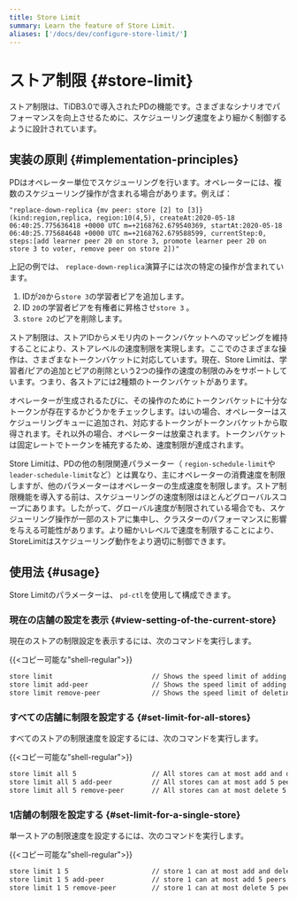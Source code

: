 ```yaml
---
title: Store Limit
summary: Learn the feature of Store Limit.
aliases: ['/docs/dev/configure-store-limit/']
---
```


# ストア制限 {#store-limit}

ストア制限は、TiDB3.0で導入されたPDの機能です。さまざまなシナリオでパフォーマンスを向上させるために、スケジューリング速度をより細かく制御するように設計されています。

## 実装の原則 {#implementation-principles}

PDはオペレーター単位でスケジューリングを行います。オペレーターには、複数のスケジューリング操作が含まれる場合があります。例えば：

```
"replace-down-replica {mv peer: store [2] to [3]} (kind:region,replica, region:10(4,5), createAt:2020-05-18 06:40:25.775636418 +0000 UTC m=+2168762.679540369, startAt:2020-05-18 06:40:25.775684648 +0000 UTC m=+2168762.679588599, currentStep:0, steps:[add learner peer 20 on store 3, promote learner peer 20 on store 3 to voter, remove peer on store 2])"
```

上記の例では、 `replace-down-replica`演算子には次の特定の操作が含まれています。

1.  IDが`20`から`store 3`の学習者ピアを追加します。
2.  ID `20`の学習者ピアを有権者に昇格させ`store 3` 。
3.  `store 2`のピアを削除します。

ストア制限は、ストアIDからメモリ内のトークンバケットへのマッピングを維持することにより、ストアレベルの速度制限を実現します。ここでのさまざまな操作は、さまざまなトークンバケットに対応しています。現在、Store Limitは、学習者/ピアの追加とピアの削除という2つの操作の速度の制限のみをサポートしています。つまり、各ストアには2種類のトークンバケットがあります。

オペレーターが生成されるたびに、その操作のためにトークンバケットに十分なトークンが存在するかどうかをチェックします。はいの場合、オペレーターはスケジューリングキューに追加され、対応するトークンがトークンバケットから取得されます。それ以外の場合、オペレーターは放棄されます。トークンバケットは固定レートでトークンを補充するため、速度制限が達成されます。

Store Limitは、PDの他の制限関連パラメーター（ `region-schedule-limit`や`leader-schedule-limit`など）とは異なり、主にオペレーターの消費速度を制限しますが、他のパラメーターはオペレーターの生成速度を制限します。ストア制限機能を導入する前は、スケジューリングの速度制限はほとんどグローバルスコープにあります。したがって、グローバル速度が制限されている場合でも、スケジューリング操作が一部のストアに集中し、クラスターのパフォーマンスに影響を与える可能性があります。より細かいレベルで速度を制限することにより、StoreLimitはスケジューリング動作をより適切に制御できます。

## 使用法 {#usage}

Store Limitのパラメーターは、 `pd-ctl`を使用して構成できます。

### 現在の店舗の設定を表示 {#view-setting-of-the-current-store}

現在のストアの制限設定を表示するには、次のコマンドを実行します。

{{&lt;コピー可能な&quot;shell-regular&quot;&gt;}}

```bash
store limit                         // Shows the speed limit of adding and deleting peers in all stores.
store limit add-peer                // Shows the speed limit of adding peers in all stores.
store limit remove-peer             // Shows the speed limit of deleting peers in all stores. 
```

### すべての店舗に制限を設定する {#set-limit-for-all-stores}

すべてのストアの制限速度を設定するには、次のコマンドを実行します。

{{&lt;コピー可能な&quot;shell-regular&quot;&gt;}}

```bash
store limit all 5                   // All stores can at most add and delete 5 peers per minute.
store limit all 5 add-peer          // All stores can at most add 5 peers per minute.
store limit all 5 remove-peer       // All stores can at most delete 5 peers per minute.
```

### 1店舗の制限を設定する {#set-limit-for-a-single-store}

単一ストアの制限速度を設定するには、次のコマンドを実行します。

{{&lt;コピー可能な&quot;shell-regular&quot;&gt;}}

```bash
store limit 1 5                     // store 1 can at most add and delete 5 peers per minute.
store limit 1 5 add-peer            // store 1 can at most add 5 peers per minute.
store limit 1 5 remove-peer         // store 1 can at most delete 5 peers per minute.
```
